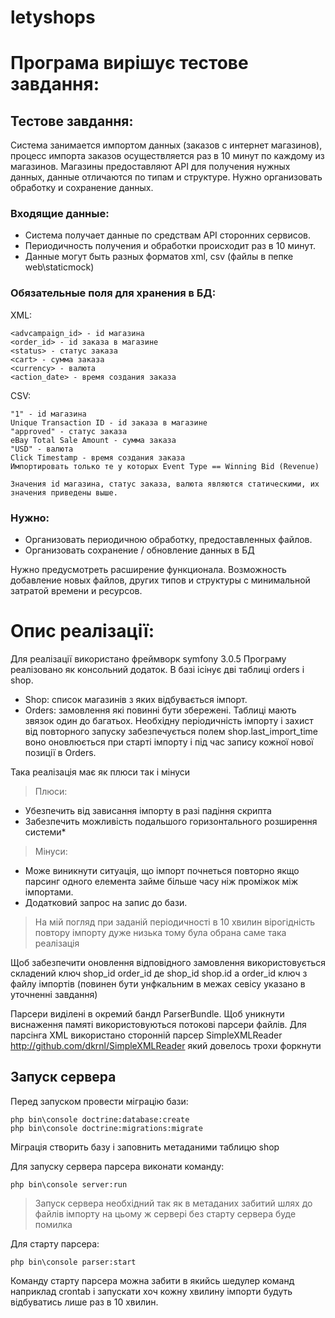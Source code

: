 letyshops
=========

# Програма вирішує тестове завдання:
## Тестове завдання:
Система занимается импортом данных (заказов с интернет магазинов), процесс импорта заказов осуществляется раз в 10 минут по каждому из магазинов.
Магазины предоставляют API для получения нужных данных, данные отличаются по типам и структуре.
Нужно организовать обработку и сохранение данных.

### Входящие данные:
* Система получает данные по средствам API сторонних сервисов.
* Периодичность получения и обработки происходит раз в 10 минут.
* Данные могут быть разных форматов xml, csv (файлы в пепке web\staticmock)
### Обязательные поля для хранения в БД:
XML: 
```
<advcampaign_id> - id магазина
<order_id> - id заказа в магазине
<status> - статус заказа
<cart> - сумма заказа
<currency> - валюта
<action_date> - время создания заказа
```
 CSV:
```
"1" - id магазина
Unique Transaction ID - id заказа в магазине
"approved" - статус заказа
eBay Total Sale Amount - сумма заказа
"USD" - валюта
Click Timestamp - время создания заказа
Импортировать только те у которых Event Type == Winning Bid (Revenue)

Значения id магазина, статус заказа, валюта являются статическими, их значения приведены выше.
```
### Нужно:
* Организовать периодичною обработку, предоставленных файлов.
* Организовать сохранение / обновление данных в БД

Нужно предусмотреть расширение функционала.
Возможность добавление новых файлов, других типов и структуры с минимальной затратой времени и ресурсов.

# Опис реалізації:
Для реалізації використано фреймворк symfony 3.0.5
Програму реалізовано як консольний додаток. 
В базі ісінує  дві таблиці orders і shop. 
* Shop: список магазинів з яких відбувається імпорт. 
* Оrders: замовлення які повинні бути збережені. 
Таблиці мають звязок один до багатьох. 
Необхідну періодичність імпорту і захист від повторного запуску забезпечується полем 
shop.last_import_time 
воно оновлюється при старті імпорту і під час запису кожної нової позиції в Оrders.

Така реалізація має як плюси так і мінуси
> Плюси:
- Убезпечить від зависання імпорту в разі падіння скрипта
- Забезпечить можливість подальшого горизонтального розширення системи* 
> Мінуси:
- Може виникнути ситуація, що імпорт почнеться повторно якщо парсинг одного елемента 
займе більше часу ніж проміжок між імпортами.
- Додатковий запрос на запис до бази.
> На мій погляд при заданій періодичності в 10 хвилин вірогідність повтору імпорту дуже низька тому була обрана саме така реалізація   

Щоб забезпечити оновлення відповідного замовлення використовується складений ключ shop_id order_id де shop_id  shop.id a 
 order_id ключ з файлу імпортів (повинен бути унфкальним в межах севісу указано в уточненні завдання)

Парсери виділені в окремий бандл ParserBundle.
Щоб уникнути виснаження памяті використовуються потокові парсери файлів. 
Для парсінга XML використано сторонній парсер SimpleXMLReader http://github.com/dkrnl/SimpleXMLReader
який довелось трохи форкнути 

## Запуск сервера
Перед запуском провести міграцію бази: 
```
php bin\console doctrine:database:create
php bin\console doctrine:migrations:migrate
```
Міграція створить базу і заповнить метаданими таблицю shop

Для запуску сервера парсера виконати команду:
```
php bin\console server:run
```

> Запуск сервера необхідний так як в метаданих забитий шлях до файлів імпорту на цьому ж сервері без старту сервера буде помилка 
 

Для старту парсера: 
```
php bin\console parser:start
```

Команду старту парсера можна забити в якийсь шедулер команд наприклад crontab і запускати хоч кожну хвилину імпорти будуть відбуватись лише раз в 10 хвилин. 



